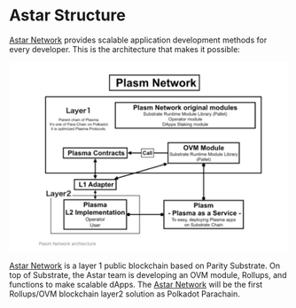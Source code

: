 # Astar Structure

[Astar Network](https://astar.network) provides scalable application development methods for every developer. This is the architecture that makes it possible:

![](../../.gitbook/assets/sukurnshotto-2020-05-31-201049png.png)

[Astar Network](https://astar.network) is a layer 1 public blockchain based on Parity Substrate. On top of Substrate, the Astar team is developing an OVM module, Rollups, and functions to make scalable dApps. The [Astar Network](https://astar.network) will be the first Rollups/OVM blockchain layer2 solution as Polkadot Parachain.

